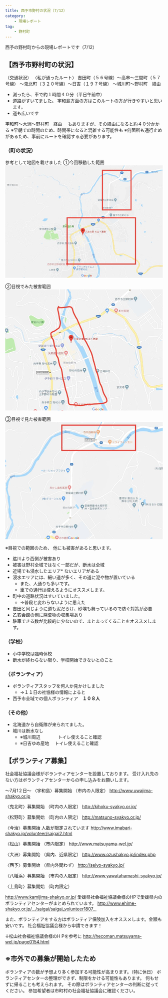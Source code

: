 ```yaml
---
title: 西予市野村の状況（7/12）
category:
    - 現場レポート
tag:
    - 野村町
---
```

西予の野村町からの現場レポートです（7/12）

## 【西予市野村町の状況】
（交通状況）
〈私が通ったルート〉
吉田町（５６号線）〜高串〜三間町（５７号線）
〜鬼北町（３２０号線）〜日吉（１９７号線）
〜城川町〜野村町　経由

* 測ったら、車で約１時間４０分（平日午前中）
* 道路がすいてました。
宇和島方面の方はこのルートの方が行きやすいと思います。
* 道も広いです

宇和町〜大洲〜野村町　経由　
もありますが、その経由になると約４０分かかる
※早朝での時間のため、時間帯になると混雑する可能性も
※何箇所も通行止めがあるため、事前にルートを確認する必要があります。

### （町の状況）
参考として地図を載せました
①今回移動した範囲
![check1](/assets/images/20180712_check1.jpg)

②目視でみた被害範囲
![check2](/assets/images/20180712_check2.jpg)

③目視で見た被害範囲
![check3](/assets/images/20180712_check3.jpg)

※目視での範囲のため、
他にも被害があると思います。
* 肱川より西側が被害あり
* 被害は野村全域ではなく一部だが、断水は全域
* 近場でも浸水したエリア* ないエリアがある
* 浸水エリアには、細い道が多く、その道に泥や物が置いている
    * また、人通りも多いです。
    * 車での通行は控えるようにオススメします。
* 町中の道路状況はすいていました。
    * →普段と変わらないように思えた
* 吉田と同じように道も泥だらけ、砂埃も舞っているので防ぐ対策が必要
* 乙亥会館の側に廃棄物の収集場あり
* 駐車できる数が比較的に少ないので、まとまってくることをオススメします。

### （学校）
* 小中学校は臨時休校
* 断水が終わらない限り、学校開始できないとのこと

### （ボランティア）
* ボランティアスタッフを何人か見かけしました
    * →１１日の社協様の情報によると
* 西予市全域での個人ボランティア　**１０８人**

### （その他）
* 北海道から自衛隊が来られてました。
* 城川は断水なし
    * ※城川周辺　　　　トイレ使えること確認
    * ※日吉ゆめ産地　 トイレ使えること確認

## 【ボランティア募集】

社会福祉協議会様がボランティアセンターを設置しております。
受け入れ先のない方はボランティアセンターからの申し込みをお願いします。

〜7月1２日〜
〈宇和島〉募集開始
（市内の人限定）
http://www.uwajima-shakyo.or.jp

〈鬼北町〉募集開始
（町内の人限定）
http://kihoku-syakyo.or.jp/

〈松野町〉募集開始
（町内の人限定）
http://matsuno-syakyo.or.jp/

〈今治〉募集開始
人数が限定されています
http://www.imabari-shakyo.jp/volunteer/saigai2.html

〈松山〉募集開始
（市内限定）
http://www.matsuyama-wel.jp/

〈大洲〉募集開始
（県内、近県限定）
http://www.ozushakyo.jp/index.php

〈西予〉募集開始
（県内外問わず）
http://seiyo-syakyo.jp/

〈八幡浜〉募集開始
（市内の人限定）
http://www.yawatahamashi-syakyo.jp/

〈上島町〉募集開始
（町内限定）

http://www.kamijima-shakyo.or.jp/
愛媛県社会福祉協議会様のHPで愛媛県内のボランティアセンターがまとめられています。
http://www.ehime-shakyo.or.jp/…/saigai/saigai_volunteer1807…

また、ボランティアをする方はボランティア保険加入をオススメします。金額も安いです。
社会福祉協議会様から申請できます！

↓松山社会福祉協議会様のH Pを参考に
http://hecoman.matsuyama-wel.jp/page0154.html

## ※市外での募集が開始したため

ボランティアの数が予想より多く参加する可能性が高まります。（特に休日）
ボランティアセンターの整理ができず、制限をかける可能性もあります。
何もせずに帰ることも考えられます。
その際はボランティアセンターの判断に従ってください。
参加希望者は市町村の社会福祉協議会に確認ください。
